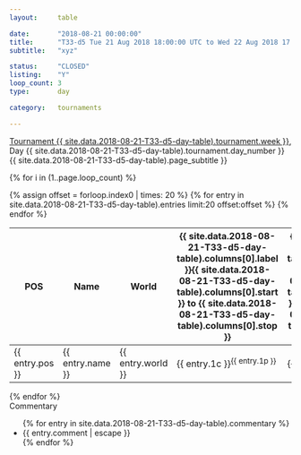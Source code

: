 ```yaml
---
layout: 	table

date: 		"2018-08-21 00:00:00"
title: 		"T33-d5 Tue 21 Aug 2018 18:00:00 UTC to Wed 22 Aug 2018 17:59:59 UTC"
subtitle: 	"xyz"

status:     "CLOSED"
listing:    "Y"
loop_count: 3
type:       day

category: 	tournaments

---
```

<div class="table_header">
  <span class="table_title"><a href="">Tournament {{ site.data.2018-08-21-T33-d5-day-table).tournament.week }}</a>, Day {{ site.data.2018-08-21-T33-d5-day-table).tournament.day_number }}</span><br>
  <span class="table_subtitle">{{ site.data.2018-08-21-T33-d5-day-table).page_subtitle }}</span>  
</div>

{% for i in (1..page.loop_count) %}
<br>
<table class="day_table">
  <colgroup>
    <col style="width:18px">
    <col style="width:55px">
    <col style="width:55px">
    <col style="width:10px">
    <col style="width:10px">
    <col style="width:10px">
    <col style="width:10px">
    <col style="width:10px">
    <col style="width:10px">
    <col style="width:10px">
    <col style="width:10px">
    <col style="width:10px">
    <col style="width:10px">
    <col style="width:10px">
    <col style="width:10px">
    <col style="width:10px">
    <col style="width:10px">
    <col style="width:10px">
    <col style="width:10px">
    <col style="width:10px">
    <col style="width:10px">
    <col style="width:10px">
    <col style="width:10px">
    <col style="width:10px">
    <col style="width:10px">
    <col style="width:10px">
    <col style="width:10px">
    <col style="width:18px">
  </colgroup>  
  <thead>
    <tr>
        <th>POS</th>
        <th class="AlignLeft">Name</th>
        <th class="AlignLeft">World</th>
        <th><a class="hideDisplay">{{ site.data.2018-08-21-T33-d5-day-table).columns[0].label }}<span class="showDisplayOnHover">{{ site.data.2018-08-21-T33-d5-day-table).columns[0].start }} to {{ site.data.2018-08-21-T33-d5-day-table).columns[0].stop }}</span></a></th>
        <th><a class="hideDisplay">{{ site.data.2018-08-21-T33-d5-day-table).columns[1].label }}<span class="showDisplayOnHover">{{ site.data.2018-08-21-T33-d5-day-table).columns[1].start }} to {{ site.data.2018-08-21-T33-d5-day-table).columns[1].stop }}</span></a></th>
        <th><a class="hideDisplay">{{ site.data.2018-08-21-T33-d5-day-table).columns[2].label }}<span class="showDisplayOnHover">{{ site.data.2018-08-21-T33-d5-day-table).columns[2].start }} to {{ site.data.2018-08-21-T33-d5-day-table).columns[2].stop }}</span></a></th>
        <th><a class="hideDisplay">{{ site.data.2018-08-21-T33-d5-day-table).columns[3].label }}<span class="showDisplayOnHover">{{ site.data.2018-08-21-T33-d5-day-table).columns[3].start }} to {{ site.data.2018-08-21-T33-d5-day-table).columns[3].stop }}</span></a></th>
        <th><a class="hideDisplay">{{ site.data.2018-08-21-T33-d5-day-table).columns[4].label }}<span class="showDisplayOnHover">{{ site.data.2018-08-21-T33-d5-day-table).columns[4].start }} to {{ site.data.2018-08-21-T33-d5-day-table).columns[4].stop }}</span></a></th>
        <th><a class="hideDisplay">{{ site.data.2018-08-21-T33-d5-day-table).columns[5].label }}<span class="showDisplayOnHover">{{ site.data.2018-08-21-T33-d5-day-table).columns[5].start }} to {{ site.data.2018-08-21-T33-d5-day-table).columns[5].stop }}</span></a></th>
        <th><a class="hideDisplay">{{ site.data.2018-08-21-T33-d5-day-table).columns[6].label }}<span class="showDisplayOnHover">{{ site.data.2018-08-21-T33-d5-day-table).columns[6].start }} to {{ site.data.2018-08-21-T33-d5-day-table).columns[6].stop }}</span></a></th>
        <th><a class="hideDisplay">{{ site.data.2018-08-21-T33-d5-day-table).columns[7].label }}<span class="showDisplayOnHover">{{ site.data.2018-08-21-T33-d5-day-table).columns[7].start }} to {{ site.data.2018-08-21-T33-d5-day-table).columns[7].stop }}</span></a></th>
        <th><a class="hideDisplay">{{ site.data.2018-08-21-T33-d5-day-table).columns[8].label }}<span class="showDisplayOnHover">{{ site.data.2018-08-21-T33-d5-day-table).columns[8].start }} to {{ site.data.2018-08-21-T33-d5-day-table).columns[8].stop }}</span></a></th>
        <th><a class="hideDisplay">{{ site.data.2018-08-21-T33-d5-day-table).columns[9].label }}<span class="showDisplayOnHover">{{ site.data.2018-08-21-T33-d5-day-table).columns[9].start }} to {{ site.data.2018-08-21-T33-d5-day-table).columns[9].stop }}</span></a></th>
        <th><a class="hideDisplay">{{ site.data.2018-08-21-T33-d5-day-table).columns[10].label }}<span class="showDisplayOnHover">{{ site.data.2018-08-21-T33-d5-day-table).columns[10].start }} to {{ site.data.2018-08-21-T33-d5-day-table).columns[10].stop }}</span></a></th>
        <th><a class="hideDisplay">{{ site.data.2018-08-21-T33-d5-day-table).columns[11].label }}<span class="showDisplayOnHover">{{ site.data.2018-08-21-T33-d5-day-table).columns[11].start }} to {{ site.data.2018-08-21-T33-d5-day-table).columns[11].stop }}</span></a></th>
        <th><a class="hideDisplay">{{ site.data.2018-08-21-T33-d5-day-table).columns[12].label }}<span class="showDisplayOnHover">{{ site.data.2018-08-21-T33-d5-day-table).columns[12].start }} to {{ site.data.2018-08-21-T33-d5-day-table).columns[12].stop }}</span></a></th>
        <th><a class="hideDisplay">{{ site.data.2018-08-21-T33-d5-day-table).columns[13].label }}<span class="showDisplayOnHover">{{ site.data.2018-08-21-T33-d5-day-table).columns[13].start }} to {{ site.data.2018-08-21-T33-d5-day-table).columns[13].stop }}</span></a></th>
        <th><a class="hideDisplay">{{ site.data.2018-08-21-T33-d5-day-table).columns[14].label }}<span class="showDisplayOnHover">{{ site.data.2018-08-21-T33-d5-day-table).columns[14].start }} to {{ site.data.2018-08-21-T33-d5-day-table).columns[14].stop }}</span></a></th>
        <th><a class="hideDisplay">{{ site.data.2018-08-21-T33-d5-day-table).columns[15].label }}<span class="showDisplayOnHover">{{ site.data.2018-08-21-T33-d5-day-table).columns[15].start }} to {{ site.data.2018-08-21-T33-d5-day-table).columns[15].stop }}</span></a></th>
        <th><a class="hideDisplay">{{ site.data.2018-08-21-T33-d5-day-table).columns[16].label }}<span class="showDisplayOnHover">{{ site.data.2018-08-21-T33-d5-day-table).columns[16].start }} to {{ site.data.2018-08-21-T33-d5-day-table).columns[16].stop }}</span></a></th>
        <th><a class="hideDisplay">{{ site.data.2018-08-21-T33-d5-day-table).columns[17].label }}<span class="showDisplayOnHover">{{ site.data.2018-08-21-T33-d5-day-table).columns[17].start }} to {{ site.data.2018-08-21-T33-d5-day-table).columns[17].stop }}</span></a></th>
        <th><a class="hideDisplay">{{ site.data.2018-08-21-T33-d5-day-table).columns[18].label }}<span class="showDisplayOnHover">{{ site.data.2018-08-21-T33-d5-day-table).columns[18].start }} to {{ site.data.2018-08-21-T33-d5-day-table).columns[18].stop }}</span></a></th>
        <th><a class="hideDisplay">{{ site.data.2018-08-21-T33-d5-day-table).columns[19].label }}<span class="showDisplayOnHover">{{ site.data.2018-08-21-T33-d5-day-table).columns[19].start }} to {{ site.data.2018-08-21-T33-d5-day-table).columns[19].stop }}</span></a></th>
        <th><a class="hideDisplay">{{ site.data.2018-08-21-T33-d5-day-table).columns[20].label }}<span class="showDisplayOnHover">{{ site.data.2018-08-21-T33-d5-day-table).columns[20].start }} to {{ site.data.2018-08-21-T33-d5-day-table).columns[20].stop }}</span></a></th>
        <th><a class="hideDisplay">{{ site.data.2018-08-21-T33-d5-day-table).columns[21].label }}<span class="showDisplayOnHover">{{ site.data.2018-08-21-T33-d5-day-table).columns[21].start }} to {{ site.data.2018-08-21-T33-d5-day-table).columns[21].stop }}</span></a></th>
        <th><a class="hideDisplay">{{ site.data.2018-08-21-T33-d5-day-table).columns[22].label }}<span class="showDisplayOnHover">{{ site.data.2018-08-21-T33-d5-day-table).columns[22].start }} to {{ site.data.2018-08-21-T33-d5-day-table).columns[22].stop }}</span></a></th>
        <th><a class="hideDisplay">{{ site.data.2018-08-21-T33-d5-day-table).columns[23].label }}<span class="showDisplayOnHover">{{ site.data.2018-08-21-T33-d5-day-table).columns[23].start }} to {{ site.data.2018-08-21-T33-d5-day-table).columns[23].stop }}</span></a></th>
        <th>Total</th>
    </tr>
  </thead>
  {% assign offset = forloop.index0 | times: 20 %}
<tbody>
{% for entry in site.data.2018-08-21-T33-d5-day-table).entries limit:20 offset:offset %}
  <tr>
    <td class="pl{{ entry.pos }}">{{ entry.pos }}</td>
    <td class="AlignLeft">{{ entry.name }}</td>
    <td class="AlignLeft">{{ entry.world }}</td>
    <td class="pl{{ entry.1p }}">{{ entry.1c }}<sup>{{ entry.1p }}</sup></td>
    <td class="pl{{ entry.2p }}">{{ entry.2c }}<sup>{{ entry.2p }}</sup></td>
    <td class="pl{{ entry.3p }}">{{ entry.3c }}<sup>{{ entry.3p }}</sup></td>
    <td class="pl{{ entry.4p }}">{{ entry.4c }}<sup>{{ entry.4p }}</sup></td>
    <td class="pl{{ entry.5p }}">{{ entry.5c }}<sup>{{ entry.5p }}</sup></td>
    <td class="pl{{ entry.6p }}">{{ entry.6c }}<sup>{{ entry.6p }}</sup></td>
    <td class="pl{{ entry.7p }}">{{ entry.7c }}<sup>{{ entry.7p }}</sup></td>
    <td class="pl{{ entry.8p }}">{{ entry.8c }}<sup>{{ entry.8p }}</sup></td>
    <td class="pl{{ entry.9p }}">{{ entry.9c }}<sup>{{ entry.9p }}</sup></td>
    <td class="pl{{ entry.10p }}">{{ entry.10c }}<sup>{{ entry.10p }}</sup></td>
    <td class="pl{{ entry.11p }}">{{ entry.11c }}<sup>{{ entry.11p }}</sup></td>
    <td class="pl{{ entry.12p }}">{{ entry.12c }}<sup>{{ entry.12p }}</sup></td>
    <td class="pl{{ entry.13p }}">{{ entry.13c }}<sup>{{ entry.13p }}</sup></td>
    <td class="pl{{ entry.14p }}">{{ entry.14c }}<sup>{{ entry.14p }}</sup></td>
    <td class="pl{{ entry.15p }}">{{ entry.15c }}<sup>{{ entry.15p }}</sup></td>
    <td class="pl{{ entry.16p }}">{{ entry.16c }}<sup>{{ entry.16p }}</sup></td>
    <td class="pl{{ entry.17p }}">{{ entry.17c }}<sup>{{ entry.17p }}</sup></td>
    <td class="pl{{ entry.18p }}">{{ entry.18c }}<sup>{{ entry.18p }}</sup></td>
    <td class="pl{{ entry.19p }}">{{ entry.19c }}<sup>{{ entry.19p }}</sup></td>
    <td class="pl{{ entry.20p }}">{{ entry.20c }}<sup>{{ entry.20p }}</sup></td>
    <td class="pl{{ entry.21p }}">{{ entry.21c }}<sup>{{ entry.21p }}</sup></td>
    <td class="pl{{ entry.22p }}">{{ entry.22c }}<sup>{{ entry.22p }}</sup></td>
    <td class="pl{{ entry.23p }}">{{ entry.23c }}<sup>{{ entry.23p }}</sup></td>
    <td class="pl{{ entry.24p }}">{{ entry.24c }}<sup>{{ entry.24p }}</sup></td>
    <td>{{ entry.total }}</td>
  </tr>
{% endfor %}  
</tbody>
</table>
<div class="leaderboard"></div>
{% endfor %}

<div class="commentary">
  <span class="commentary_title">Commentary</span>
  <ul>
    {% for entry in site.data.2018-08-21-T33-d5-day-table).commentary %}
    <li class="commentary_list">{{ entry.comment | escape }}</li>
    {% endfor %}
  </ul>
</div>



